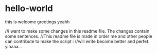 # hello-world
this is welcome greetings yeahh
 
//i want to make some changes in this readme file. The changes contain some sentences.
//This readme file is made in order me and other people can contribute to make the script i
//will write become better and perfet. yihaaa...
